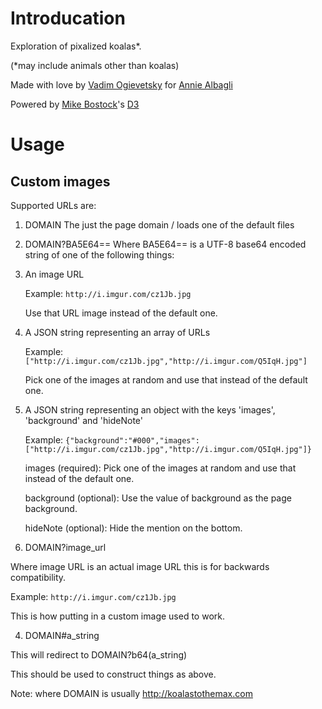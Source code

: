# Introducation

Exploration of pixalized koalas*.

(*may include animals other than koalas)

Made with love by [Vadim Ogievetsky](http://vadim.ogievetsky.com) for [Annie Albagli](http://anniealbagli.com)

Powered by [Mike Bostock](http://bost.ocks.org/mike/)'s [D3](http://d3js.org/)


# Usage

## Custom images

Supported URLs are:

1. DOMAIN
  The just the page domain / loads one of the default files

2. DOMAIN?BA5E64==
  Where BA5E64== is a UTF-8 base64 encoded string of one of the following things:
 
  1. An image URL
  
     Example: `http://i.imgur.com/cz1Jb.jpg`

     Use that URL image instead of the default one.

  2. A JSON string representing an array of URLs
  
     Example: `["http://i.imgur.com/cz1Jb.jpg","http://i.imgur.com/Q5IqH.jpg"]`

     Pick one of the images at random and use that instead of the default one.

  3. A JSON string representing an object with the keys 'images', 'background' and 'hideNote'
  
     Example: `{"background":"#000","images":["http://i.imgur.com/cz1Jb.jpg","http://i.imgur.com/Q5IqH.jpg"]}`

     images (required): Pick one of the images at random and use that instead of the default one.
     
     background (optional): Use the value of background as the page background.
     
     hideNote (optional): Hide the mention on the bottom.

3. DOMAIN?image_url

  Where image URL is an actual image URL this is for backwards compatibility.
  
  Example: `http://i.imgur.com/cz1Jb.jpg`
  
  This is how putting in a custom image used to work.

4. DOMAIN#a_string
  
  This will redirect to DOMAIN?b64(a_string)
  
  This should be used to construct things as above.

Note: where DOMAIN is usually http://koalastothemax.com
